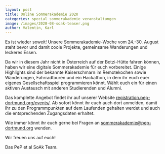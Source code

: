 ```yaml
---
layout: post
title: Online Sommerakademie 2020
categories: special sommerakademie veranstaltungen
image: /images/2020-08-soak-teaser.png
author: Valentin, Karl
---
```


Es ist wieder soweit! Unsere Sommerakademie-Woche vom 24.-30. August steht bevor und damit coole Projekte, gemeinsame Wanderungen und leckeres Essen.

Da wir in diesem Jahr nicht in Österreich auf der Botzi-Hütte fahren können,
haben wir eine digitale Sommerakademie für euch vorbereitet.
Einige Highlights sind der bekannte Kaiserschmarn im Remotekochen sowie Wanderungen,
Fahrradtouren und ein Hackathon, in dem ihr euch euer eigenes Gesellschaftsspiel programmieren könnt.
Wählt euch ein für einen aktiven Austausch mit anderen Studierenden und Alumni.

Das komplette Angebot findet ihr auf unserer Website
[registration.pep-dortmund.org/events/](https://registration.pep-dortmund.org/events/5/registration/).
Ab sofort könnt ihr euch auch dort anmelden, damit ihr zu den Programmpunkten auf dem Laufenden
gehalten werdet und auch die entsprechenden Zugangsdaten erhaltet.

Wie immer könnt ihr euch gerne bei Fragen an
[sommerakademie@pep-dortmund.org](mailto:sommerakademie@pep-dortmund.org) wenden.

Wir freuen uns auf euch!

Das PeP et al SoAk Team.
